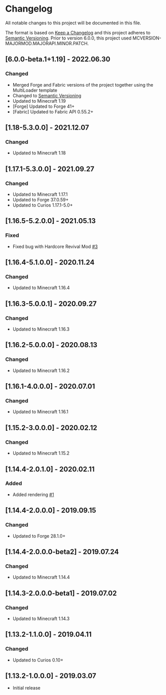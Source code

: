# Changelog
All notable changes to this project will be documented in this file.

The format is based on [Keep a Changelog](http://keepachangelog.com/en/1.0.0/) and this project adheres to [Semantic Versioning](http://semver.org/spec/v2.0.0.html).
Prior to version 6.0.0, this project used MCVERSION-MAJORMOD.MAJORAPI.MINOR.PATCH.

## [6.0.0-beta.1+1.19] - 2022.06.30
### Changed
- Merged Forge and Fabric versions of the project together using the MultiLoader template
- Changed to [Semantic Versioning](http://semver.org/spec/v2.0.0.html)
- Updated to Minecraft 1.19
- [Forge] Updated to Forge 41+
- [Fabric] Updated to Fabric API 0.55.2+

## [1.18-5.3.0.0] - 2021.12.07
### Changed
- Updated to Minecraft 1.18

## [1.17.1-5.3.0.0] - 2021.09.27
### Changed
- Updated to Minecraft 1.17.1
- Updated to Forge 37.0.59+
- Updated to Curios 1.17.1-5.0+

## [1.16.5-5.2.0.0] - 2021.05.13
### Fixed
- Fixed bug with Hardcore Revival Mod [#3](https://github.com/TheIllusiveC4/CurioOfUndying/issues/3)

## [1.16.4-5.1.0.0] - 2020.11.24
### Changed
- Updated to Minecraft 1.16.4

## [1.16.3-5.0.0.1] - 2020.09.27
### Changed
- Updated to Minecraft 1.16.3

## [1.16.2-5.0.0.0] - 2020.08.13
### Changed
- Updated to Minecraft 1.16.2

## [1.16.1-4.0.0.0] - 2020.07.01
### Changed
- Updated to Minecraft 1.16.1

## [1.15.2-3.0.0.0] - 2020.02.12
### Changed
- Updated to Minecraft 1.15.2

## [1.14.4-2.0.1.0] - 2020.02.11
### Added
- Added rendering [#1](https://github.com/TheIllusiveC4/CurioOfUndying/issues/1)

## [1.14.4-2.0.0.0] - 2019.09.15
### Changed
- Updated to Forge 28.1.0+

## [1.14.4-2.0.0.0-beta2] - 2019.07.24
### Changed
- Updated to Minecraft 1.14.4

## [1.14.3-2.0.0.0-beta1] - 2019.07.02
### Changed
- Updated to Minecraft 1.14.3

## [1.13.2-1.1.0.0] - 2019.04.11
### Changed
- Updated to Curios 0.10+

## [1.13.2-1.0.0.0] - 2019.03.07
- Initial release
